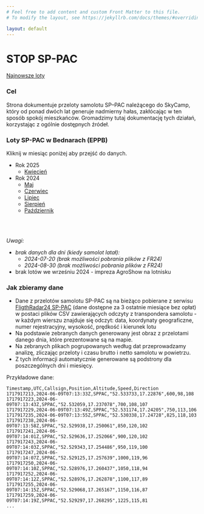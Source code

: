 ```yaml
---
# Feel free to add content and custom Front Matter to this file.
# To modify the layout, see https://jekyllrb.com/docs/themes/#overriding-theme-defaults

layout: default
---
```

# STOP SP-PAC
[Najnowsze loty](./2025/2025-04/)

### Cel
Strona dokumentuje przeloty samolotu SP–PAC należącego do SkyCamp, który od ponad dwóch lat generuje nadmierny hałas, zakłócając w ten sposób spokój mieszkańców. Gromadzimy tutaj dokumentację tych działań, korzystając z ogólnie dostępnych źródeł.

### Loty SP-PAC w Bednarach (EPPB)
Kliknij w miesiąc poniżej aby przejść do danych.

* Rok 2025
  * [Kwiecień](./2025/2025-04/)
* Rok 2024
  * [Maj](./2024/2024-05/)
  * [Czerwiec](./2024/2024-06/)
  * [Lipiec](./2024/2024-07/)
  * [Sierpień](./2024/2024-08/)
  * [Październik](./2024/2024-10/)
<br>
<br>

*Uwagi:*
* *brak danych dla dni (kiedy samolot latał):*
  * *2024-07-20 (brak możliwości pobrania plików z FR24)*
  * *2024-08-30 (brak możliwości pobrania plików z FR24)*
* brak lotów we wrześniu 2024 - impreza AgroShow na lotnisku

### Jak zbieramy dane
* Dane z przelotów samolotu SP-PAC są na bieżąco pobierane z serwisu [FligthRadar24 SP-PAC](https://www.flightradar24.com/data/aircraft/sp-pac) (dane dostępne za 3 ostatnie miesiące bez opłat) w postaci plików CSV zawierających odczyty z transpondera samolotu - w każdym wierszu znajduje się odczyt: data, koordynaty geograficzne, numer rejestracyjny, wysokość, prędkość i kierunek lotu
* Na podstawie zebranych danych generowany jest obraz z przelotami danego dnia, które prezentowane są na mapie.
* Na zebranych plikach pogrupowanych według dat przeprowadzamy analizę, zliczając przeloty i czasu brutto i netto samolotu w powietrzu.
* Z tych informacji automatycznie generowane są podstrony dla poszczególnych dni i miesięcy.


Przykładowe dane:
```
Timestamp,UTC,Callsign,Position,Altitude,Speed,Direction
1717917213,2024-06-09T07:13:33Z,SPPAC,"52.533733,17.22876",600,98,108
1717917223,2024-06-09T07:13:43Z,SPPAC,"52.532059,17.237078",700,108,107
1717917229,2024-06-09T07:13:49Z,SPPAC,"52.531174,17.24205",750,113,106
1717917235,2024-06-09T07:13:55Z,SPPAC,"52.530338,17.24728",825,118,103
1717917238,2024-06-09T07:13:58Z,SPPAC,"52.529938,17.250061",850,120,102
1717917241,2024-06-09T07:14:01Z,SPPAC,"52.529636,17.252066",900,120,102
1717917243,2024-06-09T07:14:03Z,SPPAC,"52.529343,17.254486",950,119,100
1717917247,2024-06-09T07:14:07Z,SPPAC,"52.529125,17.257639",1000,119,96
1717917250,2024-06-09T07:14:10Z,SPPAC,"52.528976,17.260437",1050,118,94
1717917252,2024-06-09T07:14:12Z,SPPAC,"52.528976,17.262878",1100,117,89
1717917255,2024-06-09T07:14:15Z,SPPAC,"52.529068,17.265167",1150,116,87
1717917259,2024-06-09T07:14:19Z,SPPAC,"52.529297,17.268295",1225,115,81
...
```
